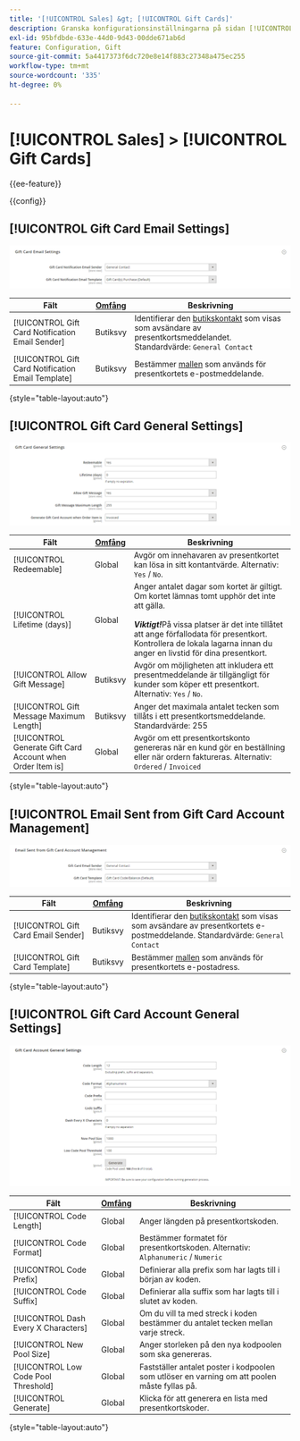 ```yaml
---
title: '[!UICONTROL Sales] &gt; [!UICONTROL Gift Cards]'
description: Granska konfigurationsinställningarna på sidan [!UICONTROL Sales] &gt; [!UICONTROL Gift Cards] i Commerce Admin.
exl-id: 95bfdbde-633e-44d0-9d43-00dde671ab6d
feature: Configuration, Gift
source-git-commit: 5a4417373f6dc720e8e14f883c27348a475ec255
workflow-type: tm+mt
source-wordcount: '335'
ht-degree: 0%

---
```


# [!UICONTROL Sales] > [!UICONTROL Gift Cards]

{{ee-feature}}

{{config}}

## [!UICONTROL Gift Card Email Settings]

![Inställningar för e-post med presentkort](./assets/gift-cards-gift-card-email-settings.png)<!-- zoom -->

<!-- [Gift Card Email Settings](https://experienceleague.adobe.com/sv/docs/commerce-admin/stores-sales/point-of-purchase/gift-cards/product-gift-card-accounts#configure-gift-card-accounts) -->

| Fält | [Omfång](../../getting-started/websites-stores-views.md#scope-settings) | Beskrivning |
|--- |--- |--- |
| [!UICONTROL Gift Card Notification Email Sender] | Butiksvy | Identifierar den [butikskontakt](../../getting-started/store-details.md#store-email-addresses) som visas som avsändare av presentkortsmeddelandet. Standardvärde: `General Contact` |
| [!UICONTROL Gift Card Notification Email Template] | Butiksvy | Bestämmer [mallen](../../systems/email-templates.md) som används för presentkortets e-postmeddelande. |

{style="table-layout:auto"}

## [!UICONTROL Gift Card General Settings]

![Allmänna inställningar för presentkort](./assets/gift-cards-gift-card-general-settings.png)<!-- zoom -->

<!-- [Gift Card General Settings](https://experienceleague.adobe.com/sv/docs/commerce-admin/stores-sales/point-of-purchase/gift-cards/product-gift-card-accounts#configure-gift-card-accounts) -->

| Fält | [Omfång](../../getting-started/websites-stores-views.md#scope-settings) | Beskrivning |
|--- |--- |--- |
| [!UICONTROL Redeemable] | Global | Avgör om innehavaren av presentkortet kan lösa in sitt kontantvärde. Alternativ: `Yes` / `No`. |
| [!UICONTROL Lifetime (days)] | Global | Anger antalet dagar som kortet är giltigt. Om kortet lämnas tomt upphör det inte att gälla. <br/><br/>**_Viktigt!_**&#x200B;På vissa platser är det inte tillåtet att ange förfallodata för presentkort. Kontrollera de lokala lagarna innan du anger en livstid för dina presentkort. |
| [!UICONTROL Allow Gift Message] | Butiksvy | Avgör om möjligheten att inkludera ett presentmeddelande är tillgängligt för kunder som köper ett presentkort. Alternativ: `Yes` / `No`. |
| [!UICONTROL Gift Message Maximum Length] | Butiksvy | Anger det maximala antalet tecken som tillåts i ett presentkortsmeddelande. Standardvärde: 255 |
| [!UICONTROL Generate Gift Card Account when Order Item is] | Global | Avgör om ett presentkortskonto genereras när en kund gör en beställning eller när ordern faktureras. Alternativ: `Ordered` / `Invoiced` |

{style="table-layout:auto"}

## [!UICONTROL Email Sent from Gift Card Account Management]

![E-post skickad från presentkortskontohantering](./assets/gift-cards-email-sent-from-account.png)<!-- zoom -->

<!-- [Email Sent from Gift Card Account Management](https://experienceleague.adobe.com/sv/docs/commerce-admin/stores-sales/point-of-purchase/gift-cards/product-gift-card-accounts#configure-gift-card-accounts) -->

| Fält | [Omfång](../../getting-started/websites-stores-views.md#scope-settings) | Beskrivning |
|--- |--- |--- |
| [!UICONTROL Gift Card Email Sender] | Butiksvy | Identifierar den [butikskontakt](../../getting-started/store-details.md#store-email-addresses) som visas som avsändare av presentkortets e-postmeddelande. Standardvärde: `General Contact` |
| [!UICONTROL Gift Card Template] | Butiksvy | Bestämmer [mallen](../../systems/email-templates.md) som används för presentkortets e-postadress. |

{style="table-layout:auto"}

## [!UICONTROL Gift Card Account General Settings]

![Allmänna inställningar för presentkortskonto](./assets/gift-cards-gift-card-account-general-settings.png)<!-- zoom -->

<!-- [Gift Card Account General Settings](https://experienceleague.adobe.com/sv/docs/commerce-admin/stores-sales/point-of-purchase/gift-cards/product-gift-card-accounts#configure-gift-card-accounts) -->

| Fält | [Omfång](../../getting-started/websites-stores-views.md#scope-settings) | Beskrivning |
|--- |--- |--- |
| [!UICONTROL Code Length] | Global | Anger längden på presentkortskoden. |
| [!UICONTROL Code Format] | Global | Bestämmer formatet för presentkortskoden. Alternativ: `Alphanumeric` / `Numeric` |
| [!UICONTROL Code Prefix] | Global | Definierar alla prefix som har lagts till i början av koden. |
| [!UICONTROL Code Suffix] | Global | Definierar alla suffix som har lagts till i slutet av koden. |
| [!UICONTROL Dash Every X Characters] | Global | Om du vill ta med streck i koden bestämmer du antalet tecken mellan varje streck. |
| [!UICONTROL New Pool Size] | Global | Anger storleken på den nya kodpoolen som ska genereras. |
| [!UICONTROL Low Code Pool Threshold] | Global | Fastställer antalet poster i kodpoolen som utlöser en varning om att poolen måste fyllas på. |
| [!UICONTROL Generate] | Global | Klicka för att generera en lista med presentkortskoder. |

{style="table-layout:auto"}
